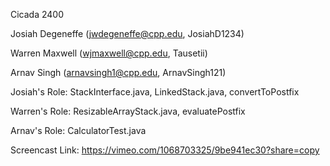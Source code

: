 Cicada 2400

Josiah Degeneffe (jwdegeneffe@cpp.edu, JosiahD1234)

Warren Maxwell (wjmaxwell@cpp.edu, Tausetii)

Arnav Singh (arnavsingh1@cpp.edu, ArnavSingh121)

Josiah's Role: StackInterface.java, LinkedStack.java, convertToPostfix

Warren's Role: ResizableArrayStack.java, evaluatePostfix

Arnav's Role: CalculatorTest.java

Screencast Link: https://vimeo.com/1068703325/9be941ec30?share=copy
